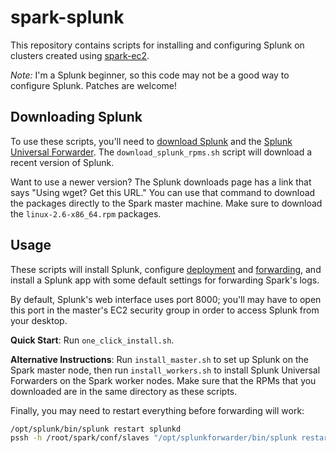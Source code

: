 spark-splunk
============

This repository contains scripts for installing and configuring Splunk on clusters created using [spark-ec2](https://github.com/mesos/spark-ec2).

_Note:_ I'm a Splunk beginner, so this code may not be a good way to configure Splunk.
Patches are welcome!


Downloading Splunk
------------------
To use these scripts, you'll need to [download Splunk](http://www.splunk.com/download/) and the [Splunk Universal Forwarder](http://www.splunk.com/download/universalforwarder).
The `download_splunk_rpms.sh` script will download a recent version of Splunk.

Want to use a newer version?
The Splunk downloads page has a link that says "Using wget?  Get this URL."
You can use that command to download the packages directly to the Spark master machine.
Make sure to download the `linux-2.6-x86_64.rpm` packages.


Usage
-----

These scripts will install Splunk, configure [deployment](http://docs.splunk.com/Documentation/Splunk/latest/Deploy/Aboutdeploymentserver) and [forwarding](http://docs.splunk.com/Documentation/Splunk/latest/Deploy/Introducingtheuniversalforwarder), and install a Splunk app with some default settings for forwarding Spark's logs.

By default, Splunk's web interface uses port 8000; you'll may have to open this port in the master's EC2 security group in order to access Splunk from your desktop.

__Quick Start__: Run `one_click_install.sh`.

__Alternative Instructions__:
Run `install_master.sh` to set up Splunk on the Spark master node, then run `install_workers.sh` to install Splunk Universal Forwarders on the Spark worker nodes.
Make sure that the RPMs that you downloaded are in the same directory as these scripts.

Finally, you may need to restart everything before forwarding will work:

```bash
/opt/splunk/bin/splunk restart splunkd
pssh -h /root/spark/conf/slaves "/opt/splunkforwarder/bin/splunk restart splunkd"
```
